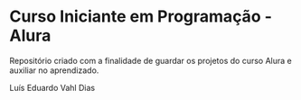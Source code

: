 <h1>Curso Iniciante em Programação - Alura</h1>
Repositório criado com a finalidade de guardar os projetos do curso Alura e auxiliar no aprendizado.

Luís Eduardo Vahl Dias
